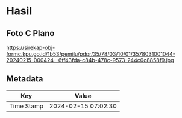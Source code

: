 # Hasil

## Foto C Plano

https://sirekap-obj-formc.kpu.go.id/1b53/pemilu/pdpr/35/78/03/10/01/3578031001044-20240215-000424--6ff43fda-c84b-478c-9573-244c0c8858f9.jpg


## Metadata

| Key        | Value               |
| ---------- | ------------------- |
| Time Stamp | 2024-02-15 07:02:30 |



